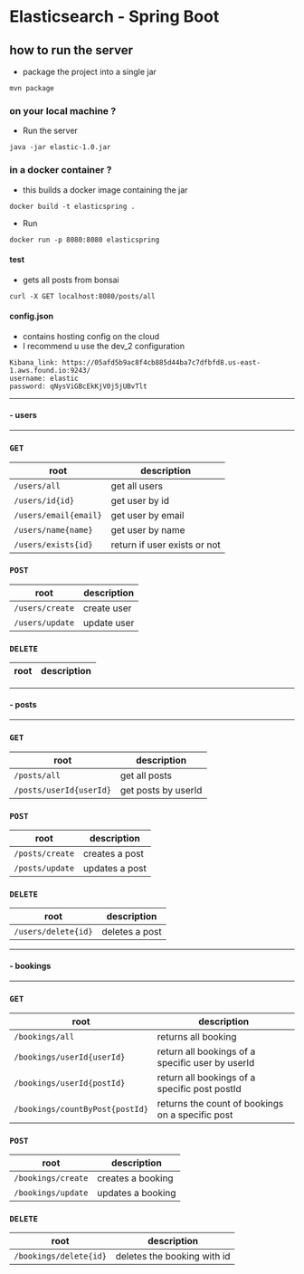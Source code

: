 # Elasticsearch - Spring Boot
## how to run the server

- package the project into a single jar
```
mvn package
```
### on your local machine ?
- Run the server
```
java -jar elastic-1.0.jar
```

### in a docker container ?
- this builds a docker image containing the jar
```
docker build -t elasticspring .
```
- Run
```
docker run -p 8080:8080 elasticspring
```


#### test
- gets all posts from bonsai
```
curl -X GET localhost:8080/posts/all
```

#### config.json
- contains hosting config on the cloud
- I recommend u use the dev_2 configuration
``` 
Kibana_link: https://05afd5b9ac8f4cb885d44ba7c7dfbfd8.us-east-1.aws.found.io:9243/
username: elastic
password: qNysViGBcEkKjV0j5jUBvTlt
```






---
#### - users

---

### `GET` 

| root  | description |
| ------ | ------------- |
| ` /users/all `  | get all users  |
| ` /users/id{id} `  | get user by id  |
| ` /users/email{email} `  | get user by email  |
| ` /users/name{name} `  | get user by name  |
| ` /users/exists{id} `  | return if user exists or not  |

### `POST`

| root  | description |
| ------------- | ------------- |
| ` /users/create `  | create user  |
| ` /users/update `  | update user  |

### `DELETE`

| root  | description |
| ------------- | ------------- |




---
#### - posts

---

### `GET`

| root  | description |
| ------------- | ------------- |
| ` /posts/all `  | get all posts  |
| ` /posts/userId{userId} `  | get posts by userId  |


### `POST`

| root  | description |
| ------------- | ------------- |
| ` /posts/create `  | creates a post  |
| ` /posts/update `  | updates a post  |

### `DELETE`

| root  | description |
| ------------- | ------------- |
| ` /users/delete{id} `  | deletes a post  |


---
#### - bookings

---

### `GET`

| root  | description |
| ------------- | ------------- |
| ` /bookings/all `  | returns all booking  |
| ` /bookings/userId{userId} `  | return all bookings of a specific user by userId  |
| ` /bookings/userId{postId} `  | return all bookings of a specific post postId  |
| ` /bookings/countByPost{postId} `  | returns the count of bookings on a specific post  |

### `POST`

| root  | description |
| ------------- | ------------- |
| ` /bookings/create `  | creates a booking  |
| ` /bookings/update `  | updates a booking  |

### `DELETE`

| root  | description |
| ------------- | ------------- |
| ` /bookings/delete{id} `  | deletes the booking with id  |
